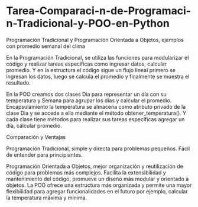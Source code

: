 # Tarea-Comparaci-n-de-Programaci-n-Tradicional-y-POO-en-Python
Programación Tradicional y  Programación Orientada a Objetos, ejemplos con promedio semanal del clima

En la Programación Tradicional, se utiliza las funciones para modularizar el código y realizar tareas específicas como ingresar datos, calcular promedio. Y en la estructura el código sigue un flujo lineal primero se ingresan los datos, luego se calcula el promedio y finalmente se muestra el resultado.


En la POO creamos dos clases Dia para representar un día con su temperatura y Semana para agrupar los días y calcular el promedio. Encapsulamiento la temperatura se almacena como atributo privado de la clase Dia y se accede a ella mediante el método obtener_temperatura(). Y cada clase tiene métodos para realizar sus tareas específicas agregar un día, calcular promedio.


Comparación y Ventajas

Programación Tradicional, simple y directa para problemas pequeños. Fácil de entender para principiantes. 

Programación Orientada a Objetos, mejor organización y reutilización de código para problemas más complejos. Facilita la extensibilidad y mantenimiento del código, promueve un diseño más modular y orientado a objetos.
La POO ofrece una estructura más organizada y permite una mayor flexibilidad para agregar funcionalidades en el futuro por ejemplo, calcular la temperatura máxima y mínima.
